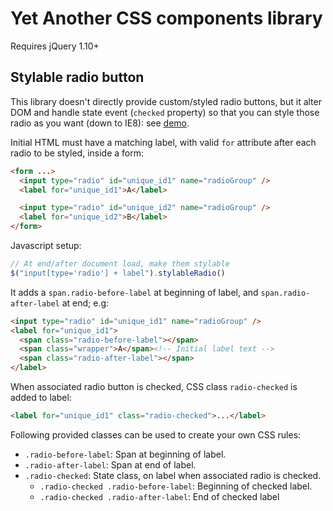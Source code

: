 # Yet Another CSS components library

Requires jQuery 1.10+

## Stylable radio button

This library doesn't directly provide custom/styled radio buttons, 
but it alter DOM and handle state event (`checked` property) so that 
you can style those radio as you want (down to IE8): see [demo](./radio.html).

Initial HTML must have a matching label, 
with valid `for` attribute after each radio to be styled, inside a form:

```html
<form ...>
  <input type="radio" id="unique_id1" name="radioGroup" />
  <label for="unique_id1">A</label>

  <input type="radio" id="unique_id2" name="radioGroup" />
  <label for="unique_id2">B</label>
</form>
```

Javascript setup:

```javascript
// At end/after document load, make them stylable
$("input[type='radio'] + label").stylableRadio()
```

It adds a `span.radio-before-label` at beginning of label, 
and `span.radio-after-label` at end; e.g:

```html
<input type="radio" id="unique_id1" name="radioGroup" />
<label for="unique_id1">
  <span class="radio-before-label"></span>
  <span class="wrapper">A</span><!-- Initial label text -->
  <span class="radio-after-label"></span>
</label>
```

When associated radio button is checked,
CSS class `radio-checked` is added to label:

```html
<label for="unique_id1" class="radio-checked">...</label>
```

Following provided classes can be used to create your own CSS rules:

* `.radio-before-label`: Span at beginning of label.
* `.radio-after-label`: Span at end of label.
* `.radio-checked`: State class, on label when associated radio is checked.
  - `.radio-checked .radio-before-label`: Beginning of checked label.
  - `.radio-checked .radio-after-label`: End of checked label
